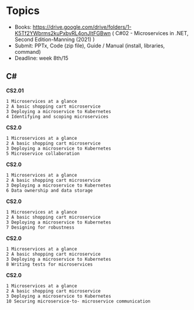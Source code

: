

# Topics

- Books: https://drive.google.com/drive/folders/1-K5Tf2YWbrms2kuPxbvRL4onJItFGBwn   ( C#02 - Microservices in .NET, Second Edition-Manning (2021) )
- Submit:  PPTx, Code (zip file), Guide / Manual (install, libraries, command)
- Deadline: week 8th/15
  
## C#

**CS2.01**    
```
1 Microservices at a glance
2 A basic shopping cart microservice
3 Deploying a microservice to Kubernetes
4 Identifying and scoping microservices
```

**CS2.0**  
```
1 Microservices at a glance
2 A basic shopping cart microservice
3 Deploying a microservice to Kubernetes
5 Microservice collaboration
```

**CS2.0**  
```
1 Microservices at a glance
2 A basic shopping cart microservice
3 Deploying a microservice to Kubernetes
6 Data ownership and data storage
```

**CS2.0**  
```
1 Microservices at a glance
2 A basic shopping cart microservice
3 Deploying a microservice to Kubernetes
7 Designing for robustness
```

**CS2.0**  
```
1 Microservices at a glance
2 A basic shopping cart microservice
3 Deploying a microservice to Kubernetes
8 Writing tests for microservices
```

**CS2.0**  
```
1 Microservices at a glance
2 A basic shopping cart microservice
3 Deploying a microservice to Kubernetes
10 Securing microservice-to- microservice communication
```


